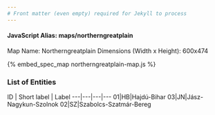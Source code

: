 ```yaml
---
# Front matter (even empty) required for Jekyll to process
---
```


#### JavaScript Alias: maps/northerngreatplain

Map Name: Northerngreatplain
Dimensions (Width x Height): 600x474



{% embed_spec_map northerngreatplain-map.js %}

### List of Entities

ID | Short label | Label
---|---|---|---
01|HB|Hajdú-Bihar
03|JN|Jász-Nagykun-Szolnok
02|SZ|Szabolcs-Szatmár-Bereg

